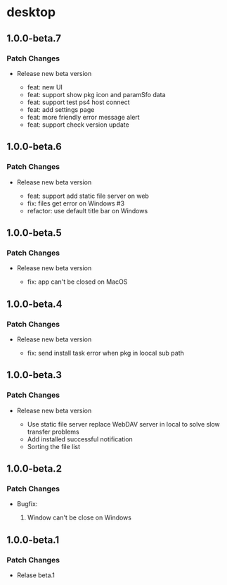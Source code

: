 # desktop

## 1.0.0-beta.7

### Patch Changes

- Release new beta version

  - feat: new UI
  - feat: support show pkg icon and paramSfo data
  - feat: support test ps4 host connect
  - feat: add settings page
  - feat: more friendly error message alert
  - feat: support check version update

## 1.0.0-beta.6

### Patch Changes

- Release new beta version

  - feat: support add static file server on web
  - fix: files get error on Windows #3
  - refactor: use default title bar on Windows

## 1.0.0-beta.5

### Patch Changes

- Release new beta version

  - fix: app can't be closed on MacOS

## 1.0.0-beta.4

### Patch Changes

- Release new beta version

  - fix: send install task error when pkg in loocal sub path

## 1.0.0-beta.3

### Patch Changes

- Release new beta version

  - Use static file server replace WebDAV server in local to solve slow transfer problems
  - Add installed successful notification
  - Sorting the file list

## 1.0.0-beta.2

### Patch Changes

- Bugfix:

  1. Window can't be close on Windows

## 1.0.0-beta.1

### Patch Changes

- Relase beta.1
